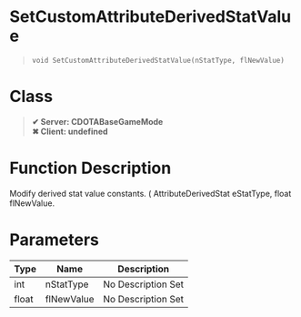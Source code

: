 # SetCustomAttributeDerivedStatValue
> `void SetCustomAttributeDerivedStatValue(nStatType, flNewValue)`
# Class
> __✔ Server: CDOTABaseGameMode__  
> __✖ Client: undefined__  
# Function Description
Modify derived stat value constants. ( AttributeDerivedStat eStatType, float flNewValue.
# Parameters
Type|Name|Description
--|--|--
int|nStatType|No Description Set
float|flNewValue|No Description Set
